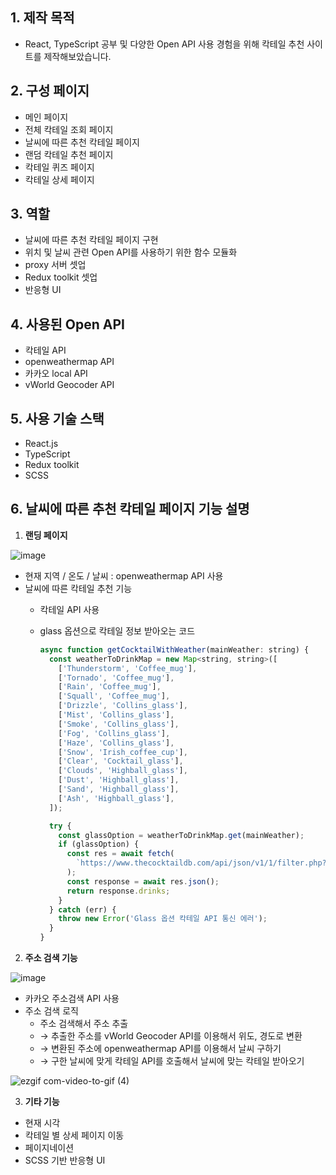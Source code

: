 ## 1. 제작 목적

- React, TypeScript 공부 및 다양한 Open API 사용 경험을 위해 칵테일 추천 사이트를 제작해보았습니다.

## 2. 구성 페이지

- 메인 페이지
- 전체 칵테일 조회 페이지
- 날씨에 따른 추천 칵테일 페이지
- 랜덤 칵테일 추천 페이지
- 칵테일 퀴즈 페이지
- 칵테일 상세 페이지

## 3. 역할

- 날씨에 따른 추천 칵테일 페이지 구현
- 위치 및 날씨 관련 Open API를 사용하기 위한 함수 모듈화
- proxy 서버 셋업
- Redux toolkit 셋업
- 반응형 UI

## 4. 사용된 Open API

- 칵테일 API
- openweathermap API
- 카카오 local API
- vWorld Geocoder API

## 5. 사용 기술 스택

- React.js
- TypeScript
- Redux toolkit
- SCSS

## 6. 날씨에 따른 추천 칵테일 페이지 기능 설명

1. **랜딩 페이지**

![image](https://github.com/junhui324/Cocktail_Recommendations/assets/122953242/33999ce6-eb99-4580-b110-9e4a4f90cf9b)


- 현재 지역 / 온도 / 날씨 : openweathermap API 사용
- 날씨에 따른 칵테일 추천 기능
    - 칵테일 API 사용
    - glass 옵션으로 칵테일 정보 받아오는 코드
        
        ```jsx
        async function getCocktailWithWeather(mainWeather: string) {
          const weatherToDrinkMap = new Map<string, string>([
            ['Thunderstorm', 'Coffee_mug'],
            ['Tornado', 'Coffee_mug'],
            ['Rain', 'Coffee_mug'],
            ['Squall', 'Coffee_mug'],
            ['Drizzle', 'Collins_glass'],
            ['Mist', 'Collins_glass'],
            ['Smoke', 'Collins_glass'],
            ['Fog', 'Collins_glass'],
            ['Haze', 'Collins_glass'],
            ['Snow', 'Irish_coffee_cup'],
            ['Clear', 'Cocktail_glass'],
            ['Clouds', 'Highball_glass'],
            ['Dust', 'Highball_glass'],
            ['Sand', 'Highball_glass'],
            ['Ash', 'Highball_glass'],
          ]);
        
          try {
            const glassOption = weatherToDrinkMap.get(mainWeather);
            if (glassOption) {
              const res = await fetch(
                `https://www.thecocktaildb.com/api/json/v1/1/filter.php?g=${glassOption}`
              );
              const response = await res.json();
              return response.drinks;
            }
          } catch (err) {
            throw new Error('Glass 옵션 칵테일 API 통신 에러');
          }
        }
        ```
        

2. **주소 검색 기능**

![image](https://github.com/junhui324/Cocktail_Recommendations/assets/122953242/e2bfc42c-5fbf-4390-a8fb-18bc3a931eb0)


- 카카오 주소검색 API 사용
- 주소 검색 로직
    - 주소 검색해서 주소 추출
    - → 추출한 주소를  vWorld Geocoder API를 이용해서 위도, 경도로 변환
    - → 변환된 주소에 openweathermap API를 이용해서 날씨 구하기
    - → 구한 날씨에 맞게 칵테일 API를 호출해서 날씨에 맞는 칵테일 받아오기
      
![ezgif com-video-to-gif (4)](https://github.com/junhui324/Cocktail_Recommendations/assets/122953242/b7225a16-68b7-462f-95e5-29a7580eb3db)


3. **기타 기능**
- 현재 시각
- 칵테일 별 상세 페이지 이동
- 페이지네이션
- SCSS 기반 반응형 UI

